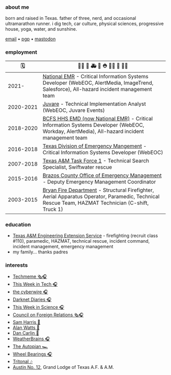 ### about me
born and raised in Texas.  father of three, nerd, and occasional ultramarathon runner.  i dig tech, car culture, physical sciences, progressive house, yoga, water, and sunshine.

<a href="mailto:chris@chrismartintx.com">email</a> • <a href="https://pgp.chrismartintx.com/" target="window">pgp</a> • <a rel="me" href="https://twit.social/@chrismartintx">mastodon</a>
### employment
 🗓️ | 👨‍🚒   🚒   🚑   🌊   ⛑️   👨‍💼   🏢   👨‍💻<nbsp/>
--- | ---
2021<nbsp/>- | [National EMR](https://nationalemr.us/) - Critical Information Systems Developer (WebEOC, AlertMedia, ImageTrend, Salesforce), All-hazard incident management team<br/>
2020<nbsp/>-<nbsp/>2021 | [Juvare](https://www.juvare.com/webeoc/) - Technical Implementation Analyst (WebEOC, Juvare Events)<br/>
2018<nbsp/>-<nbsp/>2020 | [BCFS HHS EMD (now National EMR)](https://nationalemr.us/) - Critical Information Systems Developer (WebEOC, Workday, AlertMedia), All-hazard incident management team<br/>
2016<nbsp/>-<nbsp/>2018 | [Texas Division of Emergency Mangement](https://tdem.texas.gov/) - Critical Information Systems Developer (WebEOC)<br/>
2007<nbsp/>-<nbsp/>2018 | [Texas A&M Task Force 1](https://texastaskforce1.org/) - Technical Search Specialist, Swiftwater rescue<br/>
2015<nbsp/>-<nbsp/>2016 | [Brazos County Office of Emergency Management](http://brazosceoc.org) - Deputy Emergency Management Coordinator<br/>
2003<nbsp/>-<nbsp/>2015 | [Bryan Fire Department](https://www.bryantx.gov/fire/) - Structural Firefighter, Aerial Apparatus Operator, Paramedic, Technical Rescue Team, HAZMAT Technician (C-shift, Truck 1)

### education
* [Texas A&M Engineering Extension Service](https://www.teex.org) - firefighting (recruit class #110), paramedic, HAZMAT, technical rescue, incident command, incident management, emergency management
* my family... thanks padres

### interests
* [Techmeme 🗞️🎧](https://techmeme.com)
* [This Week in Tech 🎧](https://twit.tv)
* [the cyberwire 🎧](https://thecyberwire.com)
* [Darknet Diaries 🎧](https://darknetdiaries.com/)
* [This Week in Science 🎧](https://www.twis.org/)
* [Council on Foreign Relations 🗞️🎧](https://www.cfr.org)
* [Sam Harris 🧠](https://samharris.org)
* [Alan Watts 🧠](https://alanwatts.org/)
* [Dan Carlin 📜](https://www.dancarlin.com/)
* [WeatherBrains 🎧](https://weatherbrains.com)
* [The Autopian 🏎️](https://www.theautopian.com/)
* [Wheel Bearings 🎧](https://wheelbearings.media)
* [Tritonal 🎶](http://tritonalmusic.com)
* [Austin No. 12](http://austinlodge12.com), Grand Lodge of Texas A.F. & A.M.
